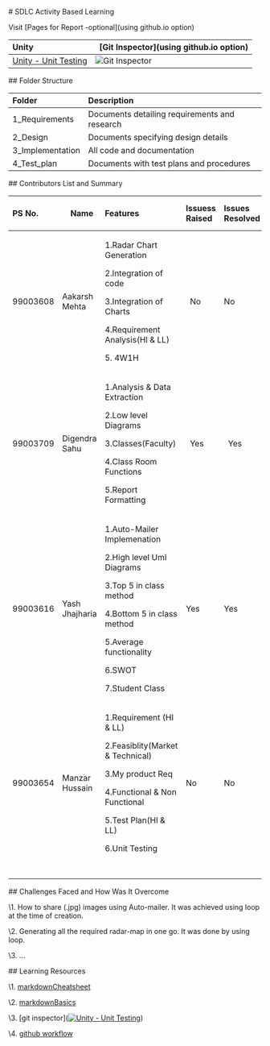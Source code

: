 ﻿\# SDLC Activity Based Learning

Visit [Pages for Report -optional](using github.io option)



|Unity      |` `[Git Inspector](using github.io option)|
| :- | :- |
|[Unity - Unit Testing](Badgelink) |![Git Inspector](Badgelink)|


\## Folder Structure

|Folder       |Description|
| :- | :- |
|1\_Requirements|Documents detailing requirements and research|
|2\_Design|Documents specifying design details|
|3\_Implementation|All code and documentation|
|4\_Test\_plan|Documents with test plans and procedures|


\## Contributors List and Summary

|PS No.    |`  `Name|Features   |Issuess Raised|Issues Resolved |No Test Cases|Test Case Pass|
| :- | :- | :- | :- | :- | :- | :- |
|99003608|Aakarsh Mehta  |<p>1.Radar Chart Generation  </p><p>2.Integration of code </p> 3.Integration of Charts</p><p>4.Requirement Analysis(Hl & LL)</p><p>5. 4W1H </p>|` `No  |No  |4|4|
|99003709|Digendra Sahu |<p>1.Analysis & Data Extraction</p><p>2.Low level Diagrams</p><p>3.Classes(Faculty) </p><p>4.Class Room Functions</p><p>5.Report Formatting </p>|` `Yes   |` `Yes   |4|4|
|99003616|Yash Jhajharia|<p>1.Auto-Mailer Implemenation </p><p>2.High level Uml Diagrams </p><p>3.Top 5 in class method  </p><p>4.Bottom 5 in class method</p><p>5.Average functionality  </p><p>6.SWOT     </p><p>7.Student Class</p>|Yes|Yes|4|4|
|99003654|Manzar Hussain|<p>1.Requirement (Hl & LL) </p><p>2.Feasiblity(Market & Technical)</p><p>3.My product Req </p><p>4.Functional & Non Functional</p><p>5.Test Plan(Hl & LL)</p><p>6.Unit Testing  </p>|No|No|4|4|
||||||||
||||||||
||||||||
||||||||
||||||||

\## Challenges Faced and How Was It Overcome

\1. How to share (.jpg) images using Auto-mailer. It was achieved using loop at the time of creation.

\2. Generating all the required radar-map in one go. It was done by using loop.

\3. ...

\## Learning Resources

\1. [markdownCheatsheet](https://github.com/adam-p/markdown-here/wiki/Markdown-Cheatsheet)

\2. [markdownBasics](https://guides.github.com/features/mastering-markdown/)

\3. [git inspector]([![Unity - Unit Testing](https://github.com/99003616/AppliedSDLC_C2/actions/workflows/unity.yml/badge.svg)](https://github.com/99003616/AppliedSDLC_C2/actions/workflows/unity.yml)) 

\4. [github workflow](https://docs.github.com/en/actions/learn-github-action)
